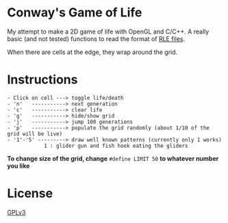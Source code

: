 # Conway's Game of Life

My attempt to make a 2D game of life with OpenGL and C/C++. A really basic (and not tested) functions to read the format of [RLE files](http://www.conwaylife.com/wiki/Run_Length_Encoded).

When there are cells at the edge, they wrap around the grid.

# Instructions
```
- Click on cell ---> toggle life/death
- 'n'   -----------> next generation
- 'c'   -----------> clear life
- 'g'   -----------> hide/show grid
- 'j'   -----------> jump 100 generations
- 'p'   -----------> populate the grid randomly (about 1/10 of the grid will be live)
- '1'-'5' ---------> draw well known patterns (currently only 1 works)
			1 : glider gun and fish hook eating the gliders
```

**To change size of the grid, change** `#define LIMIT 50` **to whatever number you like** 

# License

[GPLv3](http://www.gnu.org/licenses/gpl-3.0.html)
